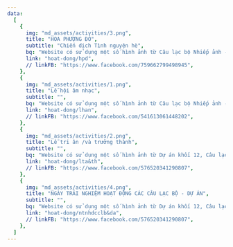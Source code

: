 ```yaml
---
data:
  [
    {
      img: "md_assets/activities/3.png",
      title: "HOA PHƯỢNG ĐỎ",
      subtitle: "Chiến dịch Tình nguyện hè",
      bq: "Website có sử dụng một số hình ảnh từ Câu lạc bộ Nhiếp ảnh - Specture và Câu lạc bộ Báo chí - Truyền thông",
      link: "hoat-dong/hpd",
      // linkFB: "https://www.facebook.com/759662799498945",
    },
    {
      img: "md_assets/activities/1.png",
      title: "Lễ hội âm nhạc",
      subtitle: "",
      bq: "Website có sử dụng một số hình ảnh từ Câu lạc bộ Nhiếp ảnh - Specture và Câu lạc bộ Báo chí - Truyền thông",
      link: "hoat-dong/lhan",
      // linkFB: "https://www.facebook.com/541613061448202",
    },
    {
      img: "md_assets/activities/2.png",
      title: "Lễ tri ân /và trưởng thành",
      subtitle: "",
      bq: "Website có sử dụng một số hình ảnh từ Dự án khối 12, Câu lạc bộ Nhiếp ảnh - Specture và Câu lạc bộ Báo chí - Truyền thông",
      link: "hoat-dong/lta&th",
      // linkFB: "https://www.facebook.com/576520341290807",
    },
    {
      img: "md_assets/activities/4.png",
      title: "NGÀY TRẢI NGHIỆM HOẠT ĐỘNG CÁC CÂU LẠC BỘ - DỰ ÁN",
      subtitle: "",
      bq: "Website có sử dụng một số hình ảnh từ Dự án khối 12, Câu lạc bộ Nhiếp ảnh - Specture và Câu lạc bộ Báo chí - Truyền thông",
      link: "hoat-dong/ntnhdcclb&da",
      // linkFB: "https://www.facebook.com/576520341290807",
    },
  ]
---
```

